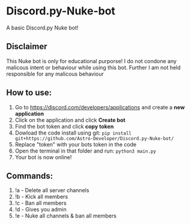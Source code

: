 # Discord.py-Nuke-bot

A basic Discord.py Nuke bot!

## Disclaimer

This Nuke bot is only for educational purporse! I do not condone any malicous intent or behaviour while using this bot. Further I am not held responsible for any malicous behaviour


## How to use:

1. Go to https://discord.com/developers/applications and create a **new application**
2. Click on the application and click **Create bot**
3. Find the bot token and click **copy token**
4. Dowload the code install using git:
```pip install git+https://github.com/Astro-Developer/Discord.py-Nuke-bot/```
5. Replace "token" with your bots token in the code
6. Open the terminal in that folder and run:
```python3 main.py```
7. Your bot is now online!

## Commands:

1. !a - Delete all server channels
2. !b - Kick all members
3. !c - Ban all members
4. !d - Gives you admin
5. !e - Nuke all channels & ban all members
